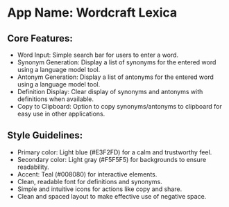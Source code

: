 # **App Name**: Wordcraft Lexica

## Core Features:

- Word Input: Simple search bar for users to enter a word.
- Synonym Generation: Display a list of synonyms for the entered word using a language model tool.
- Antonym Generation: Display a list of antonyms for the entered word using a language model tool.
- Definition Display: Clear display of synonyms and antonyms with definitions when available.
- Copy to Clipboard: Option to copy synonyms/antonyms to clipboard for easy use in other applications.

## Style Guidelines:

- Primary color: Light blue (#E3F2FD) for a calm and trustworthy feel.
- Secondary color: Light gray (#F5F5F5) for backgrounds to ensure readability.
- Accent: Teal (#008080) for interactive elements.
- Clean, readable font for definitions and synonyms.
- Simple and intuitive icons for actions like copy and share.
- Clean and spaced layout to make effective use of negative space.
